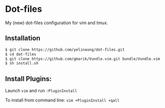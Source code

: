 Dot-files
===========
My (new) dot-files configuration for vim and tmux.


Installation
------------
```bash
$ git clone https://github.com/yelinaung/dot-files.git
$ cd dot-files
$ git clone https://github.com/gmarik/Vundle.vim.git bundle/Vundle.vim
$ sh install.sh
```

Install Plugins:
---------------

Launch `vim` and run `:PluginInstall`

To install from command line: `vim +PluginInstall +qall`
